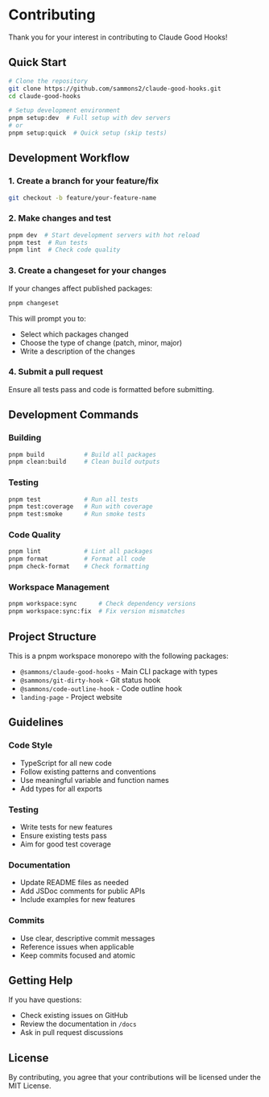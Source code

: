 # Contributing

Thank you for your interest in contributing to Claude Good Hooks!

## Quick Start

```bash
# Clone the repository
git clone https://github.com/sammons2/claude-good-hooks.git
cd claude-good-hooks

# Setup development environment
pnpm setup:dev  # Full setup with dev servers
# or
pnpm setup:quick  # Quick setup (skip tests)
```

## Development Workflow

### 1. Create a branch for your feature/fix

```bash
git checkout -b feature/your-feature-name
```

### 2. Make changes and test

```bash
pnpm dev  # Start development servers with hot reload
pnpm test  # Run tests
pnpm lint  # Check code quality
```

### 3. Create a changeset for your changes

If your changes affect published packages:

```bash
pnpm changeset
```

This will prompt you to:
- Select which packages changed
- Choose the type of change (patch, minor, major)
- Write a description of the changes

### 4. Submit a pull request

Ensure all tests pass and code is formatted before submitting.

## Development Commands

### Building
```bash
pnpm build           # Build all packages
pnpm clean:build     # Clean build outputs
```

### Testing
```bash
pnpm test            # Run all tests
pnpm test:coverage   # Run with coverage
pnpm test:smoke      # Run smoke tests
```

### Code Quality
```bash
pnpm lint            # Lint all packages
pnpm format          # Format all code
pnpm check-format    # Check formatting
```

### Workspace Management
```bash
pnpm workspace:sync      # Check dependency versions
pnpm workspace:sync:fix  # Fix version mismatches
```

## Project Structure

This is a pnpm workspace monorepo with the following packages:

- `@sammons/claude-good-hooks` - Main CLI package with types
- `@sammons/git-dirty-hook` - Git status hook
- `@sammons/code-outline-hook` - Code outline hook
- `landing-page` - Project website

## Guidelines

### Code Style
- TypeScript for all new code
- Follow existing patterns and conventions
- Use meaningful variable and function names
- Add types for all exports

### Testing
- Write tests for new features
- Ensure existing tests pass
- Aim for good test coverage

### Documentation
- Update README files as needed
- Add JSDoc comments for public APIs
- Include examples for new features

### Commits
- Use clear, descriptive commit messages
- Reference issues when applicable
- Keep commits focused and atomic

## Getting Help

If you have questions:
- Check existing issues on GitHub
- Review the documentation in `/docs`
- Ask in pull request discussions

## License

By contributing, you agree that your contributions will be licensed under the MIT License.